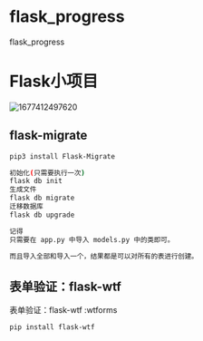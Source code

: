 # flask_progress
flask_progress

# Flask小项目

![1677412497620](H:\GiHUB_CODE\flask_progress\images\1677412497620.png)

## flask-migrate

```bash
pip3 install Flask-Migrate

初始化(只需要执行一次)
flask db init
生成文件
flask db migrate
迁移数据库
flask db upgrade

记得
只需要在 app.py 中导入 models.py 中的类即可。

而且导入全部和导入一个，结果都是可以对所有的表进行创建。

```
## 表单验证：flask-wtf
表单验证：flask-wtf :wtforms
```bash
pip install flask-wtf
```
